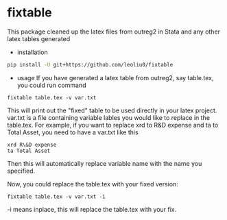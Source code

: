 # fixtable
This package cleaned up the latex files from outreg2 in Stata and any other latex tables generated

- installation
```bash
pip install -U git+https://github.com/leoliu0/fixtable
```

- usage
If you have generated a latex table from outreg2, say table.tex, you could run command

```
fixtable table.tex -v var.txt
```
This will print out the "fixed" table to be used directly in your latex project. var.txt is a file containing variable lables you would like to replace in the table.tex. For example, if you want to replace xrd to R\&D expense and ta to Total Asset, you need to have a var.txt like this
```
xrd R\&D expense
ta Total Asset
```
Then this will automatically replace variable name with the name you specified.

Now, you could replace the table.tex with your fixed version:
```
fixtable table.tex -v var.txt -i
```
-i means inplace, this will replace the table.tex with your fix.
